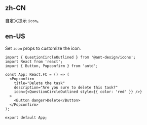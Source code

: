 ## zh-CN

自定义提示 `icon`。

## en-US

Set `icon` props to customize the icon.
```tsx
import { QuestionCircleOutlined } from '@ant-design/icons';
import React from 'react';
import { Button, Popconfirm } from 'antd';

const App: React.FC = () => (
  <Popconfirm
    title="Delete the task"
    description="Are you sure to delete this task?"
    icon={<QuestionCircleOutlined style={{ color: 'red' }} />}
  >
    <Button danger>Delete</Button>
  </Popconfirm>
);

export default App;
```
